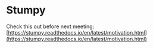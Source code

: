 # Stumpy

Check this out before next meeting: [https://stumpy.readthedocs.io/en/latest/motivation.html](https://stumpy.readthedocs.io/en/latest/motivation.html)


